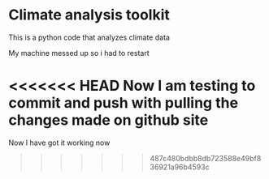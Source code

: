 # Climate analysis toolkit

This is a python code that analyzes climate data

My machine messed up so i had to restart

<<<<<<< HEAD
Now I am testing to commit and push with pulling the changes made on github site
=======

Now I have got it working now
>>>>>>> 487c480bdbb8db723588e49bf836921a96b4593c
